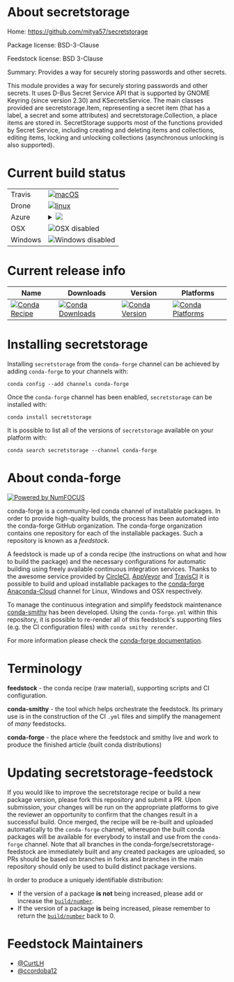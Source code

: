 About secretstorage
===================

Home: https://github.com/mitya57/secretstorage

Package license: BSD-3-Clause

Feedstock license: BSD 3-Clause

Summary: Provides a way for securely storing passwords and other secrets.

This module provides a way for securely storing passwords and other secrets.
It uses D-Bus Secret Service API that is supported by GNOME Keyring (since
version 2.30) and KSecretsService.
The main classes provided are secretstorage.Item, representing a secret item
(that has a label, a secret and some attributes) and secretstorage.Collection,
a place items are stored in.
SecretStorage supports most of the functions provided by Secret Service,
including creating and deleting items and collections, editing items, locking
and unlocking collections (asynchronous unlocking is also supported).


Current build status
====================


<table><tr>
    <td>Travis</td>
    <td>
      <a href="https://travis-ci.com/conda-forge/secretstorage-feedstock">
        <img alt="macOS" src="https://img.shields.io/travis/com/conda-forge/secretstorage-feedstock/master.svg?label=macOS">
      </a>
    </td>
  </tr><tr>
    <td>Drone</td>
    <td>
      <a href="https://cloud.drone.io/conda-forge/secretstorage-feedstock">
        <img alt="linux" src="https://img.shields.io/drone/build/conda-forge/master.svg?label=Linux">
      </a>
    </td>
  </tr>
    
  <tr>
    <td>Azure</td>
    <td>
      <details>
        <summary>
          <a href="https://dev.azure.com/conda-forge/feedstock-builds/_build/latest?definitionId=1894&branchName=master">
            <img src="https://dev.azure.com/conda-forge/feedstock-builds/_apis/build/status/secretstorage-feedstock?branchName=master">
          </a>
        </summary>
        <table>
          <thead><tr><th>Variant</th><th>Status</th></tr></thead>
          <tbody><tr>
              <td>linux_aarch64_python3.6</td>
              <td>
                <a href="https://dev.azure.com/conda-forge/feedstock-builds/_build/latest?definitionId=1894&branchName=master">
                  <img src="https://dev.azure.com/conda-forge/feedstock-builds/_apis/build/status/secretstorage-feedstock?branchName=master&jobName=linux&configuration=linux_aarch64_python3.6" alt="variant">
                </a>
              </td>
            </tr><tr>
              <td>linux_aarch64_python3.7</td>
              <td>
                <a href="https://dev.azure.com/conda-forge/feedstock-builds/_build/latest?definitionId=1894&branchName=master">
                  <img src="https://dev.azure.com/conda-forge/feedstock-builds/_apis/build/status/secretstorage-feedstock?branchName=master&jobName=linux&configuration=linux_aarch64_python3.7" alt="variant">
                </a>
              </td>
            </tr><tr>
              <td>linux_aarch64_python3.8</td>
              <td>
                <a href="https://dev.azure.com/conda-forge/feedstock-builds/_build/latest?definitionId=1894&branchName=master">
                  <img src="https://dev.azure.com/conda-forge/feedstock-builds/_apis/build/status/secretstorage-feedstock?branchName=master&jobName=linux&configuration=linux_aarch64_python3.8" alt="variant">
                </a>
              </td>
            </tr><tr>
              <td>linux_ppc64le_python3.6</td>
              <td>
                <a href="https://dev.azure.com/conda-forge/feedstock-builds/_build/latest?definitionId=1894&branchName=master">
                  <img src="https://dev.azure.com/conda-forge/feedstock-builds/_apis/build/status/secretstorage-feedstock?branchName=master&jobName=linux&configuration=linux_ppc64le_python3.6" alt="variant">
                </a>
              </td>
            </tr><tr>
              <td>linux_ppc64le_python3.7</td>
              <td>
                <a href="https://dev.azure.com/conda-forge/feedstock-builds/_build/latest?definitionId=1894&branchName=master">
                  <img src="https://dev.azure.com/conda-forge/feedstock-builds/_apis/build/status/secretstorage-feedstock?branchName=master&jobName=linux&configuration=linux_ppc64le_python3.7" alt="variant">
                </a>
              </td>
            </tr><tr>
              <td>linux_ppc64le_python3.8</td>
              <td>
                <a href="https://dev.azure.com/conda-forge/feedstock-builds/_build/latest?definitionId=1894&branchName=master">
                  <img src="https://dev.azure.com/conda-forge/feedstock-builds/_apis/build/status/secretstorage-feedstock?branchName=master&jobName=linux&configuration=linux_ppc64le_python3.8" alt="variant">
                </a>
              </td>
            </tr><tr>
              <td>linux_python3.6</td>
              <td>
                <a href="https://dev.azure.com/conda-forge/feedstock-builds/_build/latest?definitionId=1894&branchName=master">
                  <img src="https://dev.azure.com/conda-forge/feedstock-builds/_apis/build/status/secretstorage-feedstock?branchName=master&jobName=linux&configuration=linux_python3.6" alt="variant">
                </a>
              </td>
            </tr><tr>
              <td>linux_python3.7</td>
              <td>
                <a href="https://dev.azure.com/conda-forge/feedstock-builds/_build/latest?definitionId=1894&branchName=master">
                  <img src="https://dev.azure.com/conda-forge/feedstock-builds/_apis/build/status/secretstorage-feedstock?branchName=master&jobName=linux&configuration=linux_python3.7" alt="variant">
                </a>
              </td>
            </tr><tr>
              <td>linux_python3.8</td>
              <td>
                <a href="https://dev.azure.com/conda-forge/feedstock-builds/_build/latest?definitionId=1894&branchName=master">
                  <img src="https://dev.azure.com/conda-forge/feedstock-builds/_apis/build/status/secretstorage-feedstock?branchName=master&jobName=linux&configuration=linux_python3.8" alt="variant">
                </a>
              </td>
            </tr>
          </tbody>
        </table>
      </details>
    </td>
  </tr>
  <tr>
    <td>OSX</td>
    <td>
      <img src="https://img.shields.io/badge/OSX-disabled-lightgrey.svg" alt="OSX disabled">
    </td>
  </tr>
  <tr>
    <td>Windows</td>
    <td>
      <img src="https://img.shields.io/badge/Windows-disabled-lightgrey.svg" alt="Windows disabled">
    </td>
  </tr>
</table>

Current release info
====================

| Name | Downloads | Version | Platforms |
| --- | --- | --- | --- |
| [![Conda Recipe](https://img.shields.io/badge/recipe-secretstorage-green.svg)](https://anaconda.org/conda-forge/secretstorage) | [![Conda Downloads](https://img.shields.io/conda/dn/conda-forge/secretstorage.svg)](https://anaconda.org/conda-forge/secretstorage) | [![Conda Version](https://img.shields.io/conda/vn/conda-forge/secretstorage.svg)](https://anaconda.org/conda-forge/secretstorage) | [![Conda Platforms](https://img.shields.io/conda/pn/conda-forge/secretstorage.svg)](https://anaconda.org/conda-forge/secretstorage) |

Installing secretstorage
========================

Installing `secretstorage` from the `conda-forge` channel can be achieved by adding `conda-forge` to your channels with:

```
conda config --add channels conda-forge
```

Once the `conda-forge` channel has been enabled, `secretstorage` can be installed with:

```
conda install secretstorage
```

It is possible to list all of the versions of `secretstorage` available on your platform with:

```
conda search secretstorage --channel conda-forge
```


About conda-forge
=================

[![Powered by NumFOCUS](https://img.shields.io/badge/powered%20by-NumFOCUS-orange.svg?style=flat&colorA=E1523D&colorB=007D8A)](http://numfocus.org)

conda-forge is a community-led conda channel of installable packages.
In order to provide high-quality builds, the process has been automated into the
conda-forge GitHub organization. The conda-forge organization contains one repository
for each of the installable packages. Such a repository is known as a *feedstock*.

A feedstock is made up of a conda recipe (the instructions on what and how to build
the package) and the necessary configurations for automatic building using freely
available continuous integration services. Thanks to the awesome service provided by
[CircleCI](https://circleci.com/), [AppVeyor](https://www.appveyor.com/)
and [TravisCI](https://travis-ci.com/) it is possible to build and upload installable
packages to the [conda-forge](https://anaconda.org/conda-forge)
[Anaconda-Cloud](https://anaconda.org/) channel for Linux, Windows and OSX respectively.

To manage the continuous integration and simplify feedstock maintenance
[conda-smithy](https://github.com/conda-forge/conda-smithy) has been developed.
Using the ``conda-forge.yml`` within this repository, it is possible to re-render all of
this feedstock's supporting files (e.g. the CI configuration files) with ``conda smithy rerender``.

For more information please check the [conda-forge documentation](https://conda-forge.org/docs/).

Terminology
===========

**feedstock** - the conda recipe (raw material), supporting scripts and CI configuration.

**conda-smithy** - the tool which helps orchestrate the feedstock.
                   Its primary use is in the construction of the CI ``.yml`` files
                   and simplify the management of *many* feedstocks.

**conda-forge** - the place where the feedstock and smithy live and work to
                  produce the finished article (built conda distributions)


Updating secretstorage-feedstock
================================

If you would like to improve the secretstorage recipe or build a new
package version, please fork this repository and submit a PR. Upon submission,
your changes will be run on the appropriate platforms to give the reviewer an
opportunity to confirm that the changes result in a successful build. Once
merged, the recipe will be re-built and uploaded automatically to the
`conda-forge` channel, whereupon the built conda packages will be available for
everybody to install and use from the `conda-forge` channel.
Note that all branches in the conda-forge/secretstorage-feedstock are
immediately built and any created packages are uploaded, so PRs should be based
on branches in forks and branches in the main repository should only be used to
build distinct package versions.

In order to produce a uniquely identifiable distribution:
 * If the version of a package **is not** being increased, please add or increase
   the [``build/number``](https://conda.io/docs/user-guide/tasks/build-packages/define-metadata.html#build-number-and-string).
 * If the version of a package **is** being increased, please remember to return
   the [``build/number``](https://conda.io/docs/user-guide/tasks/build-packages/define-metadata.html#build-number-and-string)
   back to 0.

Feedstock Maintainers
=====================

* [@CurtLH](https://github.com/CurtLH/)
* [@ccordoba12](https://github.com/ccordoba12/)

